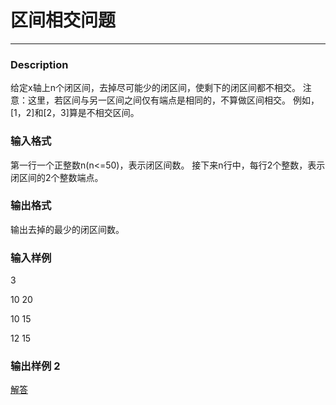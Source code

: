 # 区间相交问题
---

### Description
给定x轴上n个闭区间，去掉尽可能少的闭区间，使剩下的闭区间都不相交。
注意：这里，若区间与另一区间之间仅有端点是相同的，不算做区间相交。 例如，[1，2]和[2，3]算是不相交区间。 


### 输入格式
第一行一个正整数n(n<=50)，表示闭区间数。
接下来n行中，每行2个整数，表示闭区间的2个整数端点。


### 输出格式
输出去掉的最少的闭区间数。


### 输入样例 
3

10 20

10 15

12 15

### 输出样例 2

[解答](../源码/4-1.cpp)